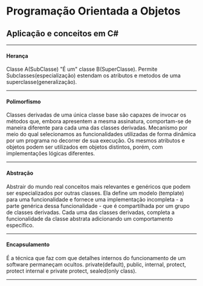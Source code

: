 # Programação Orientada a Objetos

## Aplicação e conceitos em C#

------------



#### Herança
Classe A(SubClasse) "É um" classe B(SuperClasse). 
Permite Subclasses(especialização) estendam os atributos e metodos de uma superclasse(generalização).
		  

------------


#### Polimorfismo  
Classes derivadas de uma única classe base são capazes de invocar os métodos que, embora apresentem a mesma assinatura, 
comportam-se de maneira diferente para cada uma das classes derivadas.
Mecanismo por meio do qual selecionamos as funcionalidades utilizadas de forma dinâmica por um programa no decorrer de sua execução.
Os mesmos atributos e objetos podem ser utilizados em objetos distintos, porém, com implementações lógicas diferentes. 

------------


#### Abstração 
Abstrair do mundo real conceitos mais relevantes e genéricos que podem ser especializados por outras classes.
Ela define um modelo (template) para uma funcionalidade e fornece uma implementação incompleta -
a parte genérica dessa funcionalidade - que é compartilhada por um grupo de classes derivadas. 
Cada uma das classes derivadas, completa a funcionalidade da classe abstrata adicionando um comportamento específico. 

------------


#### Encapsulamento 
É a técnica que faz com que detalhes internos do funcionamento de um software permaneçam ocultos.
private(default), public, internal, protect, protect internal e private protect, sealed(only class). 
				 

------------


